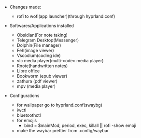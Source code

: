 - Changes made: 
	- rofi to wofi(app launcher)(through hyprland.conf)


- Softwares/Applications installed
	- Obsidian(For note taking)
	- Telegram Desktop(Messenger)
	- Dolphin(File manager)
	- Feh(image viewer)
	- Vscodium(coding ide)
	- vlc media player(multi-codec media player)
	- Rnote(handwritten notes)
	- Libre office 
	- Bookworm (epub viewer)
	- zathura (pdf viewer)
	- mpv (media player)
	
- Configurations
	- for wallpaper go to hyprland.conf(swaybg)
	- iwctl
	- bluetoothctl
	- for emojis
		- bind = $mainMod, period, exec, killall || rofi -show emoji
	- make the waybar prettier from .config/waybar
